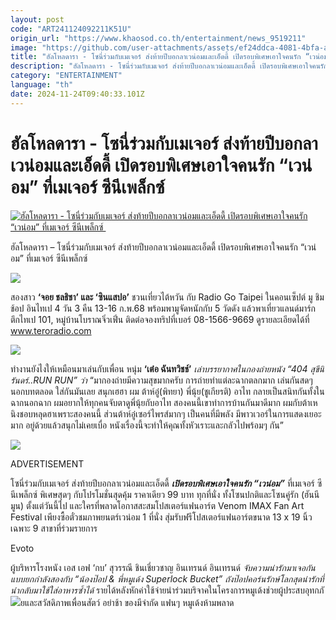 ```yaml
---
layout: post
code: "ART241124092211K51U"
origin_url: "https://www.khaosod.co.th/entertainment/news_9519211"
image: "https://github.com/user-attachments/assets/ef24ddca-4081-4bfa-add1-25d3c1274321"
title: "ฮัลโหลดารา - โซนี่ร่วมกับเมเจอร์ ส่งท้ายปีบอกลาเวน่อมและเอ็ดดี้ เปิดรอบพิเศษเอาใจคนรัก “เวน่อม” ที่เมเจอร์ ซีนีเพล็กซ์"
description: "ฮัลโหลดารา - โซนี่ร่วมกับเมเจอร์ ส่งท้ายปีบอกลาเวน่อมและเอ็ดดี้ เปิดรอบพิเศษเอาใจคนรัก “เวน่อม” ที่เมเจอร์ ซีนีเพล็กซ์ กับโปรโมชั่นสุดคุ้ม"
category: "ENTERTAINMENT"
language: "th"
date: 2024-11-24T09:40:33.101Z
---
```


# ฮัลโหลดารา - โซนี่ร่วมกับเมเจอร์ ส่งท้ายปีบอกลาเวน่อมและเอ็ดดี้ เปิดรอบพิเศษเอาใจคนรัก “เวน่อม” ที่เมเจอร์ ซีนีเพล็กซ์

[![ฮัลโหลดารา - โซนี่ร่วมกับเมเจอร์ ส่งท้ายปีบอกลาเวน่อมและเอ็ดดี้ เปิดรอบพิเศษเอาใจคนรัก “เวน่อม” ที่เมเจอร์ ซีนีเพล็กซ์ ](https://www.khaosod.co.th/wpapp/uploads/2024/11/venom-1.jpg "ฮัลโหลดารา - โซนี่ร่วมกับเมเจอร์ ส่งท้ายปีบอกลาเวน่อมและเอ็ดดี้ เปิดรอบพิเศษเอาใจคนรัก “เวน่อม” ที่เมเจอร์ ซีนีเพล็กซ์ ")](https://www.khaosod.co.th/wpapp/uploads/2024/11/venom-1.jpg)

ฮัลโหลดารา – โซนี่ร่วมกับเมเจอร์ ส่งท้ายปีบอกลาเวน่อมและเอ็ดดี้ เปิดรอบพิเศษเอาใจคนรัก “เวน่อม” ที่เมเจอร์ ซีนีเพล็กซ์

![](https://www.khaosod.co.th/wpapp/uploads/2024/11/จอย-ชลธิชา.jpg)

สองสาว **‘จอย ชลธิชา’ และ ‘ซินแสปอ’** ชวนเที่ยวไต้หวัน กับ Radio Go Taipei ในคอนเซ็ปต์ มู ชิม ช้อป อินไทเป 4 วัน 3 คืน 13-16 ก.พ.68 พร้อมพามูจัดหนักกับ 5 วัดดัง แล้วพาเที่ยวแลนด์มาร์ก ตึกไทเป 101, หมู่บ้านโบราณจิ่วเฟิ่น ติดต่อจองทริปที่เบอร์ 08-1566-9669 ดูรายละเอียดได้ที่ www.teroradio.com

![](https://www.khaosod.co.th/wpapp/uploads/2024/11/404.jpg)

ทำงานยังไงให้เหมือนมาเล่นกับเพื่อน หนุ่ม **‘เต๋อ ฉันทวิชช์’** _เล่าบรรยากาศในกองถ่ายหนัง “404 สุขีนิรันดร์..RUN RUN” ว่า_ “มากองถ่ายมีความสุขมากครับ การถ่ายทำแต่ละฉากตลกมาก เล่นกันสดๆ นอกบทตลอด ใส่กันมันเลย สนุกเฮฮา ผม ต้าห์อู๋(พิทยา) พี่นุ้ย(ชูเกียรติ) อาไท กลายเป็นสนิทกันทั้งในฉากนอกฉาก ผมอยากให้ทุกคนจับตาดูพี่นุ้ยกับอาไท สองคนนี้เขาทำการบ้านกันมาดีมาก ผมกับต้าเหนิงชอบหลุดฮาเพราะสองคนนี้ ส่วนต้าห์อู๋เซอร์ไพรส์มากๆ เป็นคนที่มีพลัง มีพาวเวอร์ในการแสดงเยอะมาก อยู่ด้วยแล้วสนุกไม่เคยเบื่อ หนังเรื่องนี้จะทำให้คุณทั้งหัวเราะและกลัวไปพร้อมๆ กัน”

![](https://www.khaosod.co.th/wpapp/uploads/2024/11/เวน่อม.jpg)

ADVERTISEMENT

โซนี่ร่วมกับเมเจอร์ ส่งท้ายปีบอกลาเวน่อมและเอ็ดดี้ _**เปิดรอบพิเศษเอาใจคนรัก “เวน่อม”**_ ที่เมเจอร์ ซีนีเพล็กซ์ พิเศษสุดๆ กับโปรโมชั่นสุดคุ้ม ราคาเดียว 99 บาท ทุกที่นั่ง ทั้งโซนปกติและโซนคู่รัก (ฮันนีมูน) ตั้งแต่วันนี้ไป และใครที่พลาดโอกาสสะสมโปสเตอร์แฟนอาร์ต Venom IMAX Fan Art Festival เพียงซื้อตั๋วชมภาพยนตร์เวน่อม 1 ที่นั่ง สุ่มรับฟรีโปสเตอร์แฟนอาร์ตขนาด 13 x 19 นิ้ว เฉพาะ 9 สาขาที่ร่วมรายการ

Evoto

ผู้บริหารโรงหนัง เอส เอฟ ‘กบ’ สุวรรณี ชินเชี่ยวชาญ อินเทรนด์ อินเทรนด์ _จับความน่ารักมาเจอกันแบบยกกำลังสองกับ “น้องป๊อป & พี่หมูเด้ง Superlock Bucket” ถังป๊อปคอร์นรักษ์โลกสุดน่ารักที่นำกลับมาใช้ใส่อาหารซ้ำได้_ รายได้หลังหักค่าใช้จ่ายนำร่วมบริจาคในโครงการหมูเด้งช่วยผู้ประสบอุทกภั![](https://www.khaosod.co.th/wpapp/uploads/2024/11/venom-1-300x169.jpg)ยและสวัสดิภาพเพื่อนสัตว์ อย่าช้า ของมีจำกัด แฟนๆ หมูเด้งห้ามพลาด